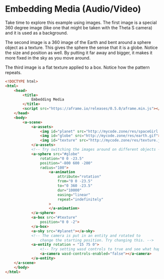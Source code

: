 # Embedding Media (Audio/Video)

Take time to explore this example using images. The first image is a special 360 degree image (like one that might be taken with the Theta S camera) and it is used as a background.

The second image is a 360 image of the Earth and bent around a sphere object as a texture. This gives the sphere the sense that it is a globe. Notice the size and position as well. By putting it far away and bigger, it makes it more fixed in the sky as you move around.

The third image is a flat texture applied to a box. Notice how the pattern repeats.


```html
<!DOCTYPE html>
<html>
    <head>
        <title>
            Embedding Media
        </title>
        <script src="https://aframe.io/releases/0.5.0/aframe.min.js"></script>
    </head>
    <body>
        <a-scene>
            <a-assets>
                <img id="planet" src="http://mycode.zone/res/spaceGirl.png">
                <img id="globe" src="http://mycode.zone/res/earth.gif">
                <img id="texture" src="http://mycode.zone/res/texture.jpg">
            </a-assets>
            <!-- Try switching the images around on different objects -->
            <a-sphere src="#globe" 
                rotation="0 0 -23.5" 
                position="-800 600 -200"
                radius="100">
                    <a-animation
                        attribute="rotation"
                        from="0 0 -23.5"
                        to="0 360 -23.5"
                        dur="10000"
                        easing="linear"
                        repeat="indefinitely"
                    >
                    </a-animation>
            </a-sphere>
            <a-box src="#texture"
                position="0 0 -2">
            </a-box>
            <a-sky src="#planet"></a-sky>
            <!-- The camera is put in an entity and rotated to
                change the starting position. Try changing this. -->
            <a-entity rotation = "15 75 0">
                <!-- Try setting wasd controls to true and see what happens -->
                <a-camera wasd-controls-enabled="false"></a-camera>
            </a-entity>
    </a-scene>
    </body>
</html>
```